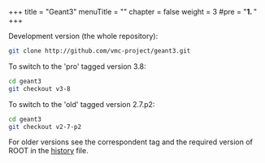 +++
title = "Geant3"
menuTitle = ""
chapter = false
weight = 3
#pre = "<b>1. </b>"
+++

Development version (the whole repository):
```bash 
git clone http://github.com/vmc-project/geant3.git
```

To switch to the 'pro' tagged version 3.8:
```bash
cd geant3 
git checkout v3-8
```

To switch to the 'old' tagged version 2.7.p2:<br>
```bash 
cd geant3 
git checkout v2-7-p2
```

For older versions see the correspondent tag and the required version of ROOT in 
the [history](https://github.com/vmc-project/geant3/blob/master/history) file.
